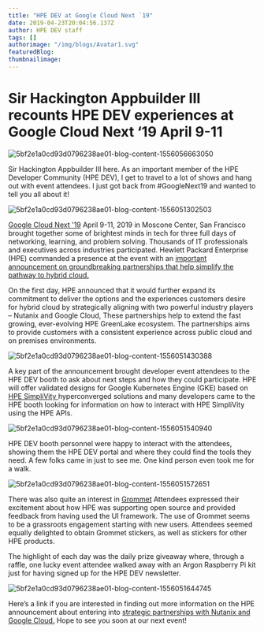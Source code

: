 ```yaml
---
title: "HPE DEV at Google Cloud Next `19"
date: 2019-04-23T20:04:56.137Z
author: HPE DEV staff 
tags: []
authorimage: "/img/blogs/Avatar1.svg"
featuredBlog:
thumbnailimage:
---
```

# Sir Hackington Appbuilder III recounts HPE DEV experiences at Google Cloud Next ‘19 April 9-11

![5bf2e1a0cd93d0796238ae01-blog-content-1556056663050](https://hpe-developer-portal.s3.amazonaws.com/uploads/media/2019/4/untitled1-1556056663049.png)

Sir Hackington Appbuilder III here. As an important member of the HPE Developer Community (HPE DEV), I get to travel to a lot of shows and hang out with event attendees. I just got back from #GoogleNext19 and wanted to tell you all about it! 

![5bf2e1a0cd93d0796238ae01-blog-content-1556051302503](https://hpe-developer-portal.s3.amazonaws.com/uploads/media/2019/4/picture12-1556051302495.png)

[Google Cloud Next '19](https://cloud.withgoogle.com/next/sf) April 9-11, 2019 in Moscone Center, San Francisco brought together some of brightest minds in tech for three full days of networking, learning, and problem solving. Thousands of IT professionals and executives across industries participated. Hewlett Packard Enterprise (HPE) commanded a presence at the event with an [ important announcement on groundbreaking partnerships that help simplify the pathway to hybrid cloud.](http://cloud.google.com/blog/topics/partners/google-cloud-partners-with-hpe-on-hybrid-cloud-next19) 
 
On the first day, HPE announced that it would further expand its commitment to deliver the options and the experiences customers desire for hybrid cloud by strategically aligning with two powerful industry players – Nutanix and Google Cloud, These partnerships help to extend the fast growing, ever-evolving HPE GreenLake ecosystem. The partnerships aims to provide customers with a consistent experience across public cloud and on premises environments.

![5bf2e1a0cd93d0796238ae01-blog-content-1556051430388](https://hpe-developer-portal.s3.amazonaws.com/uploads/media/2019/4/picture1112-1556051430387.png)

A key part of the announcement brought developer event attendees to the HPE DEV booth to ask about next steps and how they could participate. HPE will offer validated designs for Google Kubernetes Engine (GKE) based on [ HPE SimpliVity ](http://www.hpe.com/us/en/integrated-systems/simplivity.html) hyperconverged solutions and many developers came to the HPE booth looking for information on how to interact with HPE SimpliVity using the HPE APIs.

![5bf2e1a0cd93d0796238ae01-blog-content-1556051540940](https://hpe-developer-portal.s3.amazonaws.com/uploads/media/2019/4/picture14-1556051540938.png)

HPE DEV booth personnel were happy to interact with the attendees, showing them the HPE DEV portal and where they could find the tools they need. A few folks came in just to see me. One kind person even took me for a walk.

![5bf2e1a0cd93d0796238ae01-blog-content-1556051572651](https://hpe-developer-portal.s3.amazonaws.com/uploads/media/2019/4/picture51-1556051572650.png)

There was also quite an interest in [Grommet](https://v2.grommet.io/) Attendees expressed their excitement about how HPE was supporting open source and provided feedback from having used the UI framework. The use of Grommet seems to be a grassroots engagement starting with new users. Attendees seemed equally delighted to obtain Grommet stickers, as well as stickers for other HPE products. 

The highlight of each day was the daily prize giveaway where, through a raffle, one lucky event attendee walked away with an Argon Raspberry Pi kit just for having signed up for the HPE DEV newsletter.

![5bf2e1a0cd93d0796238ae01-blog-content-1556051644745](https://hpe-developer-portal.s3.amazonaws.com/uploads/media/2019/4/picture15-1556051644744.png)

Here’s a link if you are interested in finding out more information on the HPE announcement about entering into [strategic partnerships with Nutanix and Google Cloud.](http://www.hpe.com/us/en/newsroom/blog-post/2019/04/two-groundbreaking-partnerships-help-simplify-the-pathway-to-hybrid-cloud.html) Hope to see you soon at our next event!